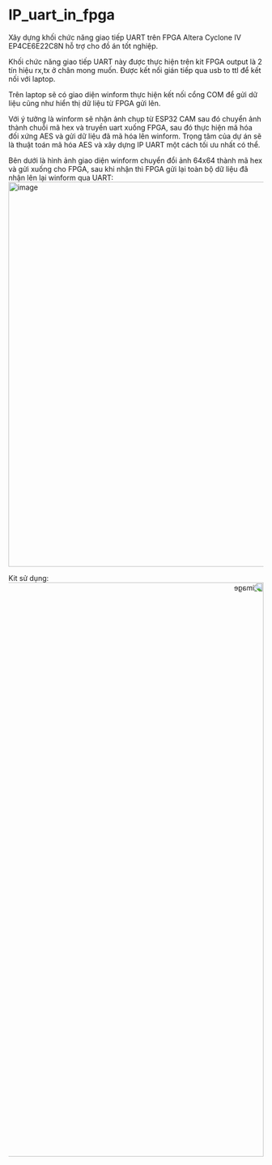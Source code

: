 # IP_uart_in_fpga
Xây dựng khối chức năng giao tiếp UART trên FPGA Altera Cyclone IV EP4CE6E22C8N hỗ trợ cho đồ án tốt nghiệp.

Khối chức năng giao tiếp UART này được thực hiện trên kit FPGA output là 2 tín hiệu rx,tx ở chân mong muốn. Được kết nối gián tiếp qua usb to ttl để kết nối với laptop.

Trên laptop sẽ có giao diện winform thực hiện kết nối cổng COM để gửi dữ liệu cũng như hiển thị dữ liệu từ FPGA gửi lên.

Với ý tưởng là winform sẽ nhận ảnh chụp từ ESP32 CAM sau đó chuyển ảnh thành chuỗi mã hex và truyền uart xuống FPGA, sau đó thực hiện mã hóa đối xứng AES và gửi dữ liệu
đã mã hóa lên winform. Trọng tâm của dự án sẽ là thuật toán mã hóa AES và xây dựng IP UART một cách tối ưu nhất có thể.

Bên dưới là hình ảnh giao diện winform chuyển đổi ảnh 64x64 thành mã hex và gửi xuống cho FPGA, sau khi nhận thì FPGA gửi lại toàn bộ dữ liệu đã nhận lên lại winform qua
UART:
<img width="1134" height="760" alt="image" src="https://github.com/user-attachments/assets/2e79c3c6-3b8c-49ec-be9c-af2a9fc6f38c" />

Kit sử dụng:
<img width="760" height="1134" alt="image" src="https://github.com/user-attachments/assets/398aa64f-f3b1-4b10-ab76-a35e65d197f1" alt="Mô tả ảnh" style="transform: scaleX(-1);"/>
